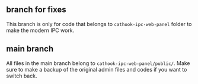 ## branch for fixes
This branch is only for code that belongs to `cathook-ipc-web-panel` folder to make the modern IPC work.

## main branch
All files in the main branch belong to `cathook-ipc-web-panel/public/`. Make sure to make a backup of the original admin files and codes if you want to switch back.
